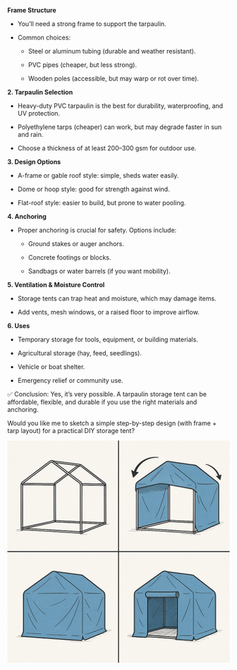 

**Frame Structure**

- You’ll need a strong frame to support the tarpaulin.

- Common choices:

	- Steel or aluminum tubing (durable and weather resistant).

	- PVC pipes (cheaper, but less strong).

	- Wooden poles (accessible, but may warp or rot over time).

**2. Tarpaulin Selection**

- Heavy-duty PVC tarpaulin is the best for durability, waterproofing, and UV protection.

- Polyethylene tarps (cheaper) can work, but may degrade faster in sun and rain.

- Choose a thickness of at least 200–300 gsm for outdoor use.

**3. Design Options**

- A-frame or gable roof style: simple, sheds water easily.

- Dome or hoop style: good for strength against wind.

- Flat-roof style: easier to build, but prone to water pooling.

**4. Anchoring**

- Proper anchoring is crucial for safety. Options include:

	- Ground stakes or auger anchors.

	- Concrete footings or blocks.

	- Sandbags or water barrels (if you want mobility).

**5. Ventilation & Moisture Control**

- Storage tents can trap heat and moisture, which may damage items.

- Add vents, mesh windows, or a raised floor to improve airflow.

**6. Uses**

- Temporary storage for tools, equipment, or building materials.

- Agricultural storage (hay, feed, seedlings).

- Vehicle or boat shelter.

- Emergency relief or community use.

✅ Conclusion: Yes, it’s very possible. A tarpaulin storage tent can be affordable, flexible, and durable if you use the right materials and anchoring.

Would you like me to sketch a simple step-by-step design (with frame + tarp layout) for a practical DIY storage tent?

![](./storage-tent-image.png)
